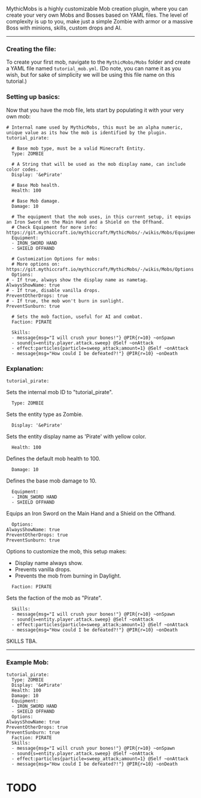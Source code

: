 MythicMobs is a highly customizable Mob creation plugin, where you can create your very own Mobs and Bosses based on YAML files. The level of complexity is up to you, make just a simple Zombie with armor or a massive Boss with minions, skills, custom drops and AI.

---
### Creating the file:
To create your first mob, navigate to the ``MythicMobs/Mobs`` folder and create a YAML file named ``tutorial_mob.yml``. (Do note, you can name it as you wish, but for sake of simplicity we will be using this file name on this tutorial.)

### Setting up basics:
Now that you have the mob file, lets start by populating it with your very own mob:
```
# Internal name used by MythicMobs, this must be an alpha numeric, unique value as its how the mob is identified by the plugin.
tutorial_pirate:

  # Base mob type, must be a valid Minecraft Entity.
  Type: ZOMBIE

  # A String that will be used as the mob display name, can include color codes.
  Display: '&ePirate'

  # Base Mob health.
  Health: 100

  # Base Mob damage.
  Damage: 10

  # The equipment that the mob uses, in this current setup, it equips an Iron Sword on the Main Hand and a Shield on the Offhand. 
  # Check Equipment for more info: https://git.mythiccraft.io/mythiccraft/MythicMobs/-/wikis/Mobs/Equipment
  Equipment:
  - IRON_SWORD HAND
  - SHIELD OFFHAND

  # Customization Options for mobs:
  # More options on: https://git.mythiccraft.io/mythiccraft/MythicMobs/-/wikis/Mobs/Options
  Options:
# - If true, always show the display name as nametag.
AlwaysShowName: true
# - If true, disable vanilla drops.
PreventOtherDrops: true
# - If true, the mob won't burn in sunlight.
PreventSunburn: true

  # Sets the mob faction, useful for AI and combat. 
  Faction: PIRATE

  Skills:
  - message{msg="I will crush your bones!"} @PIR{r=10} ~onSpawn
  - sound{s=entity.player.attack.sweep} @Self ~onAttack
  - effect:particles{particle=sweep_attack;amount=1} @Self ~onAttack
  - message{msg="How could I be defeated?!"} @PIR{r=10} ~onDeath
``` 

### Explanation:
```
tutorial_pirate:
```
Sets the internal mob ID to "tutorial_pirate".

```
  Type: ZOMBIE
```
Sets the entity type as Zombie.

```
  Display: '&ePirate'
```
Sets the entity display name as 'Pirate' with yellow color.

```
  Health: 100
```
Defines the default mob health to 100.

```
  Damage: 10
```
Defines the base mob damage to 10.

```
  Equipment:
  - IRON_SWORD HAND
  - SHIELD OFFHAND
```
Equips an Iron Sword on the Main Hand and a Shield on the Offhand. 

```
  Options:
AlwaysShowName: true
PreventOtherDrops: true
PreventSunburn: true
```
Options to customize the mob, this setup makes:
- Display name always show.
- Prevents vanilla drops.
- Prevents the mob from burning in Daylight. 

```
  Faction: PIRATE
```
Sets the faction of the mob as "Pirate".

```
  Skills:
  - message{msg="I will crush your bones!"} @PIR{r=10} ~onSpawn
  - sound{s=entity.player.attack.sweep} @Self ~onAttack
  - effect:particles{particle=sweep_attack;amount=1} @Self ~onAttack
  - message{msg="How could I be defeated?!"} @PIR{r=10} ~onDeath
```
SKILLS TBA.

---
### Example Mob:
```
tutorial_pirate:
  Type: ZOMBIE
  Display: '&ePirate'
  Health: 100
  Damage: 10
  Equipment:
  - IRON_SWORD HAND
  - SHIELD OFFHAND
  Options:
AlwaysShowName: true
PreventOtherDrops: true
PreventSunburn: true
  Faction: PIRATE
  Skills:
  - message{msg="I will crush your bones!"} @PIR{r=10} ~onSpawn
  - sound{s=entity.player.attack.sweep} @Self ~onAttack
  - effect:particles{particle=sweep_attack;amount=1} @Self ~onAttack
  - message{msg="How could I be defeated?!"} @PIR{r=10} ~onDeath
``` 


# TODO